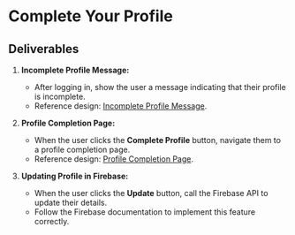 # Complete Your Profile

## Deliverables

1. **Incomplete Profile Message:**
   - After logging in, show the user a message indicating that their profile is incomplete.
   - Reference design: [Incomplete Profile Message](https://drive.google.com/file/d/1F99Ke29ZvOOnhYYZAPWhY4AIPa40JDOb/view?usp=sharing).

2. **Profile Completion Page:**
   - When the user clicks the **Complete Profile** button, navigate them to a profile completion page.
   - Reference design: [Profile Completion Page](https://drive.google.com/file/d/1Y6L8rFNzxq-AfkiYTwfBGVgu7zSQwAqR/view?usp=sharing).

3. **Updating Profile in Firebase:**
   - When the user clicks the **Update** button, call the Firebase API to update their details.
   - Follow the Firebase documentation to implement this feature correctly.
